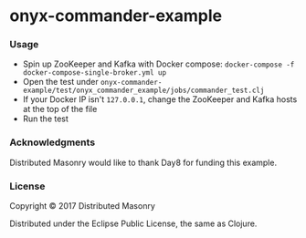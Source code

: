 # onyx-commander-example

### Usage

- Spin up ZooKeeper and Kafka with Docker compose: `docker-compose -f docker-compose-single-broker.yml up`
- Open the test under `onyx-commander-example/test/onyx_commander_example/jobs/commander_test.clj`
- If your Docker IP isn't `127.0.0.1`, change the ZooKeeper and Kafka hosts at the top of the file
- Run the test

### Acknowledgments

Distributed Masonry would like to thank Day8 for funding this example.

### License

Copyright © 2017 Distributed Masonry

Distributed under the Eclipse Public License, the same as Clojure.
